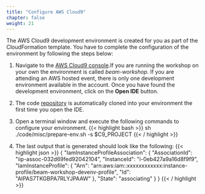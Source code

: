 ```yaml
---
title: "Configure AWS Cloud9"
chapter: false
weight: 21
---
```


The AWS Cloud9 development environment is created for you as part of the CloudFormation template. You have to complete the configuration of the environment by following the steps below:

1. Navigate to the [AWS Cloud9 console](https://console.aws.amazon.com/cloud9/home).If you are running the workshop on your own the environment is called *beam-workshop*. If you are attending an AWS hosted event, there is only one development environment available in the account. Once you have found the development environment, click on the **Open IDE** button.

1. The code [repository](https://github.com/aws-samples/amazon-kinesis-analytics-beam-taxi-consumer.git") is automatically cloned into your environment the first time you open the IDE.

1. Open a terminal window and execute the following commands to configure your environment.
    {{< highlight bash >}}
sh ./code/misc/prepare-env.sh -s $C9_PROJECT
{{< / highlight >}}

1. The last output that is generated should look like the following:
    {{< highlight json >}}
{
    "IamInstanceProfileAssociation": {
        "AssociationId": "iip-assoc-032d69fed92042104",
        "InstanceId": "i-0eb427a9a16d8f9f9",
        "IamInstanceProfile": {
            "Arn": "arn:aws:iam::xxxxxxxxxxxx:instance-profile/beam-workshop-devenv-profile",
            "Id": "AIPAS7TKGBPA7RLYJPAAW"
        },
        "State": "associating"
    }
}
{{< / highlight >}}
